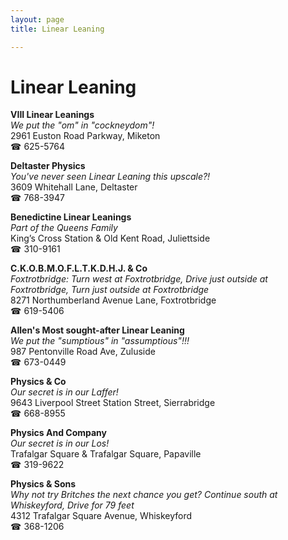 ```yaml
---
layout: page 
title: Linear Leaning

---
```



# Linear Leaning


 **VIII Linear Leanings**  
_We put the "om" in "cockneydom"!_  
2961 Euston Road Parkway, Miketon  
☎ 625-5764

**Deltaster Physics**  
_You've never seen Linear Leaning this upscale?!_  
3609 Whitehall Lane, Deltaster  
☎ 768-3947

**Benedictine Linear Leanings**  
_Part of the Queens Family_  
King’s Cross Station & Old Kent Road, Juliettside  
☎ 310-9161

**C.K.O.B.M.O.F.L.T.K.D.H.J. & Co**  
_Foxtrotbridge: Turn west at Foxtrotbridge, Drive just outside at Foxtrotbridge, Turn just outside at Foxtrotbridge_  
8271 Northumberland Avenue Lane, Foxtrotbridge  
☎ 619-5406

**Allen's Most sought-after Linear Leaning**  
_We put the "sumptious" in "assumptious"!!!_  
987 Pentonville Road Ave, Zuluside  
☎ 673-0449

**Physics & Co**  
_Our secret is in our Laffer!_  
9643 Liverpool Street Station Street, Sierrabridge  
☎ 668-8955

**Physics And Company**  
_Our secret is in our Los!_  
Trafalgar Square & Trafalgar Square, Papaville  
☎ 319-9622

**Physics & Sons**  
_Why not try Britches the next chance you get? 
Continue south at Whiskeyford, Drive for 79 feet_  
4312 Trafalgar Square Avenue, Whiskeyford  
☎ 368-1206

